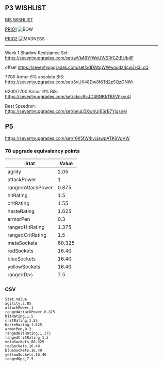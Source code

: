 ## P3 WISHLIST
   
[BIS WISHLIST](https://seventyupgrades.com/set/gLwwnGBk8FMqHqkJd7vn2N)

[PRIO1](https://tbc.wowhead.com/item=32336/black-bow-of-the-betrayer)
![BOW](https://wow.zamimg.com/images/wow/icons/large/inv_weapon_bow_31.jpg)

[PRIO2](https://tbc.wowhead.com/item=32505/madness-of-the-betrayer)
![MADNESS](https://wow.zamimg.com/images/wow/icons/large/spell_shadow_charm.jpg)

---


Week 1 Shadow Resistance Set: https://seventyupgrades.com/set/wVk48YfWoUWSRfGZtBUb4F

offset https://seventyupgrades.com/set/xdDjWqWWwoudz4cw3H3LcQ

7700 Armor 6% absolute BiS: https://seventyupgrades.com/set/5vUK48Dw8f6Td2p5QzGNWr

6200/7700 Armor 9% BiS: https://seventyupgrades.com/set/ckcvRcJD4BNKkTBEVhkvoU

Best Speedrun: https://seventyupgrades.com/set/beuLDXwnUrE6rB7Yjgsnei

## P5
https://seventyupgrades.com/set/r6K5fW4ivcjawpATK6VgVW


### 70 upgrade equivalency points


| Stat | Value |
| ---  | --- |
| agility | 2.05 |
|attackPower | 1 |
|rangedAttackPower|0.875|
|hitRating|1.5|
|critRating|1.55|
|hasteRating|1.625|
|armorPen|0.3|
|rangedHitRating|1.375|
|rangedCritRating|1.5|
|metaSockets|60.325|
|redSockets|16.40|
|blueSockets|16.40|
|yellowSockets|16.40|
|rangedDps|7.5|


### CSV
```
Stat,Value
agility,2.05
attackPower,1
rangedAttackPower,0.875
hitRating,1.5
critRating,1.55
hasteRating,1.625
armorPen,0.3
rangedHitRating,1.375
rangedCritRating,1.5
metaSockets,60.325
redSockets,16.40
blueSockets,16.40
yellowSockets,16.40
rangedDps,7.5
```
